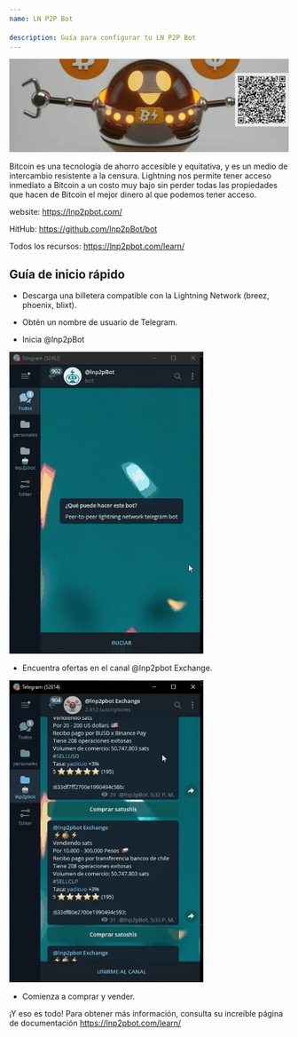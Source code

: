 ```yaml
---
name: LN P2P Bot

description: Guía para configurar tu LN P2P Bot
---
```


![cover](assets/cover.jpeg)

Bitcoin es una tecnología de ahorro accesible y equitativa, y es un medio de intercambio resistente a la censura. Lightning nos permite tener acceso inmediato a Bitcoin a un costo muy bajo sin perder todas las propiedades que hacen de Bitcoin el mejor dinero al que podemos tener acceso.

website: https://lnp2pbot.com/

HitHub: https://github.com/lnp2pBot/bot

Todos los recursos: https://lnp2pbot.com/learn/

## Guía de inicio rápido

- Descarga una billetera compatible con la Lightning Network (breez, phoenix, blixt).

- Obtén un nombre de usuario de Telegram.

- Inicia @lnp2pBot

![video](assets/1.webp)

- Encuentra ofertas en el canal @lnp2pbot Exchange.

![video](assets/2.webp)

- Comienza a comprar y vender.

¡Y eso es todo! Para obtener más información, consulta su increíble página de documentación https://lnp2pbot.com/learn/
